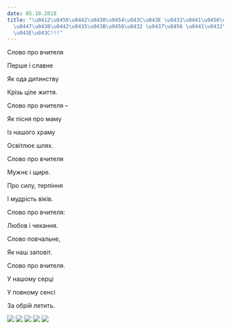 ```yaml
---
date: 05.10.2018
title: "\u0412\u0456\u0442\u0430\u0454\u043C\u043E \u0432\u0441\u0456\u0445 \u0432\
  \u0447\u0438\u0442\u0435\u043B\u0456\u0432 \u0437\u0456 \u0441\u0432\u044F\u0442\
  \u043E\u043C!!!"
---
```

Слово про вчителя

Перше і славне

Як ода дитинству

Крізь ціле життя.

Слово про вчителя –

Як пісня про маму

Із нашого храму

Освітлює шлях.

Слово про вчителя

Мужнє і щире.

Про силу, терпіння

І мудрість віків.

Слово про вчителя:

Любов і чекання.

Слово повчальне,

Як наш заповіт.

Слово про вчителя.

У нашому серці

У повному сенсі

За обрій летить.

![](/files/вітаємо-всіх-вчителі-dv0.jpg)
![](/files/вітаємо-всіх-вчителі-dv3.jpg)
![](/files/вітаємо-всіх-вчителі-dv1.jpg)
![](/files/вітаємо-всіх-вчителі-dv2.jpg)
![](/files/вітаємо-всіх-вчителі-dv.jpg)